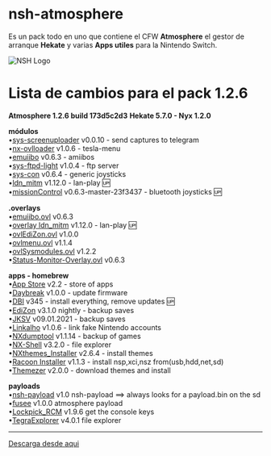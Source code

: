# nsh-atmosphere
Es un pack todo en uno que contiene el CFW **Atmosphere** el gestor de arranque **Hekate** y varias **Apps utiles** para la Nintendo Switch.

![NSH Logo](https://raw.githubusercontent.com/team-racoon/nsh-atmosphere/master/nsh-logo.png)


# Lista de cambios para el pack 1.2.6

**Atmosphere 1.2.6 build 173d5c2d3**
**Hekate 5.7.0 - Nyx 1.2.0**

**módulos**  
•[sys-screenuploader](https://github.com/bakatrouble/sys-screenuploader/releases)  v0.0.10 - send captures to telegram  
•[nx-ovlloader](https://github.com/WerWolv/nx-ovlloader/releases) v1.0.6 - tesla-menu  
•[emuiibo](https://github.com/XorTroll/emuiibo/releases) v0.6.3 - amiibos  
•[sys-ftpd-light](https://github.com/cathery/sys-ftpd-light/releases) v1.0.4 - ftp server  
•[sys-con](https://github.com/cathery/sys-con/releases) v0.6.4 - generic joysticks  
•[ldn_mitm](https://github.com/spacemeowx2/ldn_mitm/releases) v1.12.0 - lan-play 🆙  
•[missionControl](https://github.com/ndeadly/MissionControl/releases/) v0.6.3-master-23f3437 - bluetooth joysticks 🆙  

**.overlays**  
•[emuiibo.ovl](https://github.com/XorTroll/emuiibo/releases) v0.6.3  
•[overlay ldn_mitm](https://github.com/spacemeowx2/ldn_mitm/releases) v1.12.0 - lan-play 🆙  
•[ovlEdiZon.ovl](https://github.com/WerWolv/EdiZon/releases) v1.0.0  
•[ovlmenu.ovl](https://github.com/WerWolv/Tesla-Menu/releases) v1.1.4  
•[ovlSysmodules.ovl](https://github.com/WerWolv/ovl-sysmodules/releases) v1.2.2  
•[Status-Monitor-Overlay.ovl](https://github.com/masagrator/Status-Monitor-Overlay/releases) v0.6.3  

**apps - homebrew**  
•[App Store](https://github.com/vgmoose/hb-appstore/releases) v2.2 - store of apps  
•[Daybreak](https://github.com/Atmosphere-NX/Atmosphere/releases) v1.0.0 - update firmware  
•[DBI](https://github.com/rashevskyv/dbi/releases) v345 - install everything, remove updates 🆙  
•[EdiZon](https://github.com/WerWolv/EdiZon/releases) v3.1.0 nightly - backup saves  
•[JKSV](https://github.com/J-D-K/JKSV/releases) v09.01.2021 - backup saves  
•[Linkalho](https://github.com/rdmrocha/linkalho/releases) v1.0.6 - link fake Nintendo accounts   
•[NXdumptool](https://github.com/DarkMatterCore/nxdumptool/releases) v1.1.14  - backup of games  
•[NX-Shell](https://github.com/joel16/NX-Shell/releases) v3.2.0 - file explorer  
•[NXthemes_Installer](https://github.com/exelix11/SwitchThemeInjector/releases) v2.6.4 - install themes   
•[Racoon Installer](https://github.com/team-racoon/Racoon-Installer/releases) v1.1.3 - install nsp,xci,nsz from(usb,hdd,net,sd)   
•[Themezer](https://github.com/suchmememanyskill/themezer-nx/releases) v2.0.0 - download themes and install  

**payloads**  
•[nsh-payload](https://github.com/team-racoon/nsh-atmosphere/releases) v1.0 nsh-payload ==> always looks for a payload.bin on the sd  
•[fusee](https://github.com/Atmosphere-NX/Atmosphere/releases) v1.0.0 atmosphere payload  
•[Lockpick_RCM](https://github.com/shchmue/Lockpick_RCM/releases) v1.9.6 get the console keys  
•[TegraExplorer](https://github.com/suchmememanyskill/TegraExplorer/releases) v4.0.1 file explorer   


-----------------------------------------------------------------------------
[Descarga desde aqui](https://github.com/team-racoon/nsh-atmosphere/releases)
